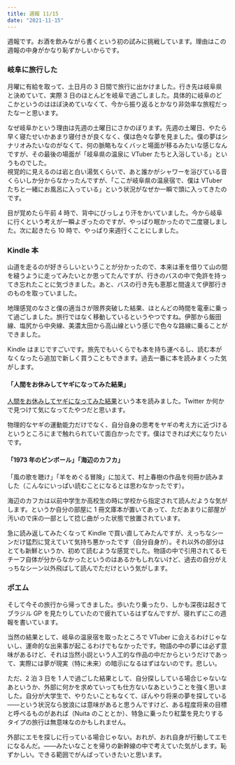```yaml
---
title: 週報 11/15
date: "2021-11-15"
---
```


週報です。お酒を飲みながら書くという初の試みに挑戦しています。理由はこの週報の中身がかなり恥ずかしいからです。

### 岐阜に旅行した

月曜に有給を取って、土日月の 3 日間で旅行に出かけました。行き先は岐阜県と決めていて、実際 3 日のほとんどを岐阜で過ごしました。具体的に岐阜のどこかというのはほぼ決めていなくて、今から振り返るとかなり非効率な旅程だったなーと思います。

なぜ岐阜かという理由は先週の土曜日にさかのぼります。先週の土曜日、やたら早く寝たせいかあまり寝付きが良くなく、僕は色々な夢を見ました。僕の夢はシナリオみたいなのがなくて、何の脈略もなくバッと場面が移るみたいな感じなんですが、その最後の場面が「岐阜県の温泉に VTuber たちと入浴している」というものでした。  
視覚的に見えるのは岩と白い湯気くらいで、あと誰かがシャワーを浴びている音くらいしか分からなかったんですが、「ここが岐阜県の温泉宿で、僕は VTuber たちと一緒にお風呂に入っている」という状況がなぜか一瞬で頭に入ってきたのです。

目が覚めたら午前 4 時で、背中にびっしょり汗をかいていました。今から岐阜に行くという考えが一瞬よぎったのですが、やっぱり眠かったので二度寝しました。次に起きたら 10 時で、やっぱり来週行くことにしました。

### Kindle 本

山道を走るのが好きらしいということが分かったので、本来は車を借りて山の間を縫うように走ってみたいとか思ってたんですが、行きのバスの中で免許を持ってき忘れたことに気づきました。あと、バスの行き先も恵那と間違えて伊那行きのものを取っていました。

地理感覚のなさと僕の適当さが限界突破した結果、ほとんどの時間を電車に乗って過ごしました。旅行ではなく移動しているというやつですね。伊那から飯田線、塩尻から中央線、美濃太田から高山線という感じで色々な路線に乗ることができました。

Kindle はまじですごいです。旅先でもいくらでも本を持ち運べるし、読む本がなくなったら追加で新しく買うこともできます。過去一番に本を読みまくった気がします。

#### 「人間をお休みしてヤギになってみた結果」

[人間をお休みしてヤギになってみた結果](https://www.amazon.co.jp/dp/B076ZJXJ76)という本を読みました。Twitter か何かで見つけて気になってたやつだと思います。

物理的なヤギの運動能力だけでなく、自分自身の思考をヤギの考え方に近づけるというところにまで触れられていて面白かったです。僕はできれば犬になりたいです。

#### 「1973 年のピンボール」「海辺のカフカ」

「風の歌を聴け」「羊をめぐる冒険」に加えて、村上春樹の作品を何冊か読みました（こんなにいっぱい読むことになるとは思わなかったです）。

海辺のカフカは以前中学生か高校生の時に学校から指定されて読んだような気がします。というか自分の部屋に 1 冊文庫本が置いてあって、ただあまりに部屋が汚いので床の一部として捻じ曲がった状態で放置されています。

急に読み返してみたくなって Kindle で買い直してみたんですが、えっちなシーンだけ猛烈に覚えていて気持ち悪かったです（自分自身が）。それ以外の部分はとても新鮮というか、初めて読むような感覚でした。物語の中で引用されてるモチーフ自体が分からなかったというのはあるかもしれないけど、過去の自分がえっちなシーン以外飛ばして読んでただけという気がします。

### ポエム

そして今その旅行から帰ってきました。歩いたり乗ったり、しかも深夜は起きてブラジル GP を見たりしていたので疲れているはずなんですが、寝れずにこの週報を書いています。

当然の結果として、岐阜の温泉宿を取ったところで VTuber に会えるわけじゃないし、運命的な出来事が起こるわけでもなかったです。物語の中の夢には必ず意味があるけど、それは当然小説という人工的な作品の中だからというだけであって、実際には夢が現実（特に未来）の暗示になるはずはないのです。悲しい。

ただ、2 泊 3 日を 1 人で過ごした結果として、自分探ししている場合じゃないなあというか、外部に何かを求めていっても仕方ないなあということを強く思いました。自分が大学生で、やりたいこともなくて、ぼんやり将来の夢を探している――という状況なら放浪には意味があると思うんですけど、ある程度将来の目標と呼べるものがあれば（Nuita のこととか）、特急に乗ったり紅葉を見たりするタイプの旅行は無意味なのかもしれません。

外部にエモを探しに行っている場合じゃない。おれが、おれ自身が行動してエモになるんだ。――みたいなことを帰りの新幹線の中で考えていた気がします。恥ずかしい。できる範囲でがんばっていきたいと思います。
